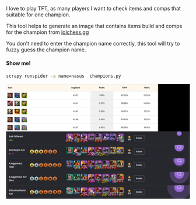 I love to play TFT, as many players I want to check items and comps that suitable for one champion.

This tool helps to generate an image that contains items build and comps for the champion from [lolchess.gg](https://lolchess.gg)

You don't need to enter the champion name correctly, this tool will try to fuzzy guess the champion name.


#### Show me!

```bash
scrapy runspider -a name=nasus  champions.py
```

![nasus](./nasus.png)
